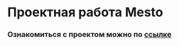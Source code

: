 # Проектная работа Mesto

### Ознакомиться с проектом можно по [ссылке](https://dadmoose.github.io/mesto-project-ff/)